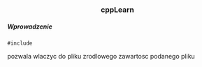<h3 align="center">cppLearn</h3>
<h5>Wprowadzenie</h5>

```
#include
```
pozwala wlaczyc do pliku zrodlowego zawartosc podanego pliku